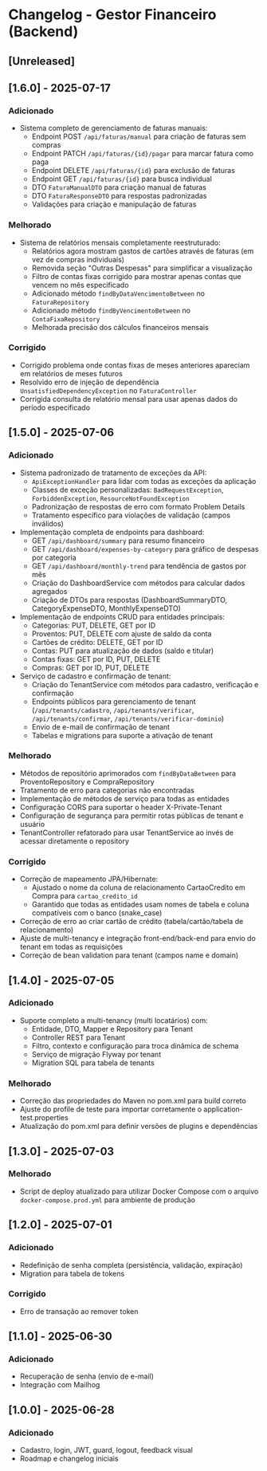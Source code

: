 # Changelog - Gestor Financeiro (Backend)

## [Unreleased]

## [1.6.0] - 2025-07-17

### Adicionado

- Sistema completo de gerenciamento de faturas manuais:
  - Endpoint POST `/api/faturas/manual` para criação de faturas sem compras
  - Endpoint PATCH `/api/faturas/{id}/pagar` para marcar fatura como paga
  - Endpoint DELETE `/api/faturas/{id}` para exclusão de faturas
  - Endpoint GET `/api/faturas/{id}` para busca individual
  - DTO `FaturaManualDTO` para criação manual de faturas
  - DTO `FaturaResponseDTO` para respostas padronizadas
  - Validações para criação e manipulação de faturas

### Melhorado

- Sistema de relatórios mensais completamente reestruturado:
  - Relatórios agora mostram gastos de cartões através de faturas (em vez de compras individuais)
  - Removida seção "Outras Despesas" para simplificar a visualização
  - Filtro de contas fixas corrigido para mostrar apenas contas que vencem no mês especificado
  - Adicionado método `findByDataVencimentoBetween` no `FaturaRepository`
  - Adicionado método `findByVencimentoBetween` no `ContaFixaRepository`
  - Melhorada precisão dos cálculos financeiros mensais

### Corrigido

- Corrigido problema onde contas fixas de meses anteriores apareciam em relatórios de meses futuros
- Resolvido erro de injeção de dependência `UnsatisfiedDependencyException` no `FaturaController`
- Corrigida consulta de relatório mensal para usar apenas dados do período especificado

## [1.5.0] - 2025-07-06

### Adicionado

- Sistema padronizado de tratamento de exceções da API:
  - `ApiExceptionHandler` para lidar com todas as exceções da aplicação
  - Classes de exceção personalizadas: `BadRequestException`, `ForbiddenException`, `ResourceNotFoundException`
  - Padronização de respostas de erro com formato Problem Details
  - Tratamento específico para violações de validação (campos inválidos)
- Implementação completa de endpoints para dashboard:
  - GET `/api/dashboard/summary` para resumo financeiro
  - GET `/api/dashboard/expenses-by-category` para gráfico de despesas por categoria
  - GET `/api/dashboard/monthly-trend` para tendência de gastos por mês
  - Criação do DashboardService com métodos para calcular dados agregados
  - Criação de DTOs para respostas (DashboardSummaryDTO, CategoryExpenseDTO, MonthlyExpenseDTO)
- Implementação de endpoints CRUD para entidades principais:
  - Categorias: PUT, DELETE, GET por ID
  - Proventos: PUT, DELETE com ajuste de saldo da conta
  - Cartões de crédito: DELETE, GET por ID
  - Contas: PUT para atualização de dados (saldo e titular)
  - Contas fixas: GET por ID, PUT, DELETE
  - Compras: GET por ID, PUT, DELETE
- Serviço de cadastro e confirmação de tenant:
  - Criação do TenantService com métodos para cadastro, verificação e confirmação
  - Endpoints públicos para gerenciamento de tenant (`/api/tenants/cadastro`, `/api/tenants/verificar`, `/api/tenants/confirmar`, `/api/tenants/verificar-dominio`)
  - Envio de e-mail de confirmação de tenant
  - Tabelas e migrations para suporte a ativação de tenant

### Melhorado

- Métodos de repositório aprimorados com `findByDataBetween` para ProventoRepository e CompraRepository
- Tratamento de erro para categorias não encontradas
- Implementação de métodos de serviço para todas as entidades
- Configuração CORS para suportar o header X-Private-Tenant
- Configuração de segurança para permitir rotas públicas de tenant e usuário
- TenantController refatorado para usar TenantService ao invés de acessar diretamente o repository

### Corrigido

- Correção de mapeamento JPA/Hibernate:
  - Ajustado o nome da coluna de relacionamento CartaoCredito em Compra para `cartao_credito_id`
  - Garantido que todas as entidades usam nomes de tabela e coluna compatíveis com o banco (snake_case)
- Correção de erro ao criar cartão de crédito (tabela/cartão/tabela de relacionamento)
- Ajuste de multi-tenancy e integração front-end/back-end para envio do tenant em todas as requisições
- Correção de bean validation para tenant (campos name e domain)

## [1.4.0] - 2025-07-05

### Adicionado

- Suporte completo a multi-tenancy (multi locatários) com:
  - Entidade, DTO, Mapper e Repository para Tenant
  - Controller REST para Tenant
  - Filtro, contexto e configuração para troca dinâmica de schema
  - Serviço de migração Flyway por tenant
  - Migration SQL para tabela de tenants

### Melhorado

- Correção das propriedades do Maven no pom.xml para build correto
- Ajuste do profile de teste para importar corretamente o application-test.properties
- Atualização do pom.xml para definir versões de plugins e dependências

## [1.3.0] - 2025-07-03

### Melhorado

- Script de deploy atualizado para utilizar Docker Compose com o arquivo `docker-compose.prod.yml` para ambiente de produção

## [1.2.0] - 2025-07-01

### Adicionado

- Redefinição de senha completa (persistência, validação, expiração)
- Migration para tabela de tokens

### Corrigido

- Erro de transação ao remover token

## [1.1.0] - 2025-06-30

### Adicionado

- Recuperação de senha (envio de e-mail)
- Integração com Mailhog

## [1.0.0] - 2025-06-28

### Adicionado

- Cadastro, login, JWT, guard, logout, feedback visual
- Roadmap e changelog iniciais
